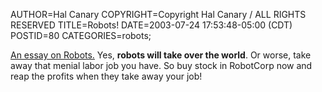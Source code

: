 AUTHOR=Hal Canary
COPYRIGHT=Copyright Hal Canary / ALL RIGHTS RESERVED
TITLE=Robots!
DATE=2003-07-24 17:53:48-05:00 (CDT)
POSTID=80
CATEGORIES=robots;

[An essay on Robots.](http://marshallbrain.com/robotic-nation.htm) Yes, **robots will take over the world**. Or worse, take away that menial labor job you have. So buy stock in RobotCorp now and reap the profits when they take away your job!
